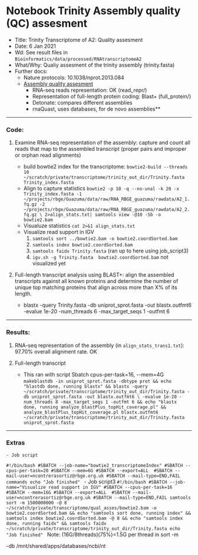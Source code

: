 # Notebook Trinity Assembly quality (QC) assesment

- Title: Trinity Transcriptome of A2: Quality assesment
- Date: 6 Jan 2021
- Wd: See result files in `Bioinformatics/data/processed/RNAtranscriptomeA2`
- What/Why: Qualiy assesment of the trinity assembly (trinity.fasta)
- Further docs:
	- Nature protocols: 10.1038/nprot.2013.084
	- [Assembly quality assesment](https://github.com/trinityrnaseq/trinityrnaseq/wiki/Transcriptome-Assembly-Quality-Assessment)
		- RNA-seq reads representation: OK (read_repr/)
		- Representation of full-length protein coding: Blast+ (full_protein/)
		- Detonate: compares different assemblies
		- rnaQuast, uses databases, for de novo assemblies**

---------------------------------
### Code:

1. Examine RNA-seq representation of the assembly: capture and count all reads that map to the assembled transcript (proper pairs and improper or orphan read alignments)
	- build bowtie2 index for the transcriptome:
	`bowtie2-build --threads 10 ~/scratch/private/transcriptome/trinity_out_dir/Trinity.fasta
 	Trinity_index.fasta`
	- Align to capture statistics
	`bowtie2 -p 10 -q --no-unal -k 20 -x Trinity_index.fasta -1 ~/projects/rbge/Guazuma/data/raw/RNA_RBGE_guazuma/rawdata/A2_1.fq.gz -2 ~/projects/rbge/Guazuma/data/raw/RNA_RBGE_guazuma/rawdata/A2_2.fq.gz \
		2>align_stats.txt| samtools view -@10 -Sb -o bowtie2.bam`
	- Visualuze statistics
	`cat 2>&1 align_stats.txt`
	- Visualize read support in IGV
		1. `samtools sort ../bowtie2.bam -o bowtie2.coordSorted.bam`
		2. `samtools index bowtie2.coordSorted.bam`
		3. `samtools faidx Trinity.fasta` (ran up to here using job_script3)
		4. `igv.sh -g Trinity.fasta  bowtie2.coordSorted.bam` not visualized yet

2. Full-length transcript analysis using BLAST+: align the assembled transcripts against all known proteins and determine the number of unique top matching proteins that align across more than X% of its length.
	- blastx -query Trinity.fasta -db uniprot_sprot.fasta -out blastx.outfmt6 \
        -evalue 1e-20 -num_threads 6 -max_target_seqs 1 -outfmt 6


----------------------------------------
### Results: 

1. RNA-seq representation of the assembly (in `align_stats_trans1.txt`): 97.70% overall alignment rate. OK

2. Full-length transcript

	- This ran with script Sbatch cpus-per-task=16, --mem=4G
	`makeblastdb -in uniprot_sprot.fasta -dbtype prot && echo "blastdb done, running blastx" &&
	blastx -query ~/scratch/private/transcriptome/trinity_out_dir/Trinity.fasta -db uniprot_sprot.fasta -out blastx.outfmt6 \
		-evalue 1e-20 -num_threads 8 -max_target_seqs 1 -outfmt 6 && echo "blastx done, running analyze_blastPlus_topHit_coverage.pl" &&
	analyze_blastPlus_topHit_coverage.pl blastx.outfmt6 ~/scratch/private/transcriptome/trinity_out_dir/Trinity.fasta uniprot_sprot.fasta`


---------------------
### Extras
	- Job script
`#!/bin/bash
#SBATCH --job-name="bowtie2_transcriptomeIndex"
#SBATCH --cpus-per-task=20
#SBATCH --mem=6G
#SBATCH --export=ALL 
#SBATCH --mail-user=ncontrerasortiz@rbge.org.uk
#SBATCH --mail-type=END,FAIL
commands
echo "Job finished"
`
	- Job script3
	`#!/bin/bash
#SBATCH --job-name="Visualize read support in IGV"
#SBATCH --cpus-per-task=16
#SBATCH --mem=16G
#SBATCH --export=ALL 
#SBATCH --mail-user=ncontrerasortiz@rbge.org.uk
#SBATCH --mail-type=END,FAIL
samtools sort -m 1500000000 -@ 8 ~/scratch/private/transcriptome/qual_asses/bowtie2.bam -o bowtie2.coordSorted.bam && echo "samtools sort done, running index" &&
samtools index bowtie2.coordSorted.bam -@ 8 && echo "samtools index done, running faidx" &&
samtools faidx ~/scratch/private/transcriptome/trinity_out_dir/Trinity.fasta
echo "Job finished"
` Note: (16G/8threads)(75%)=1.5G per thread in sort -m

-db /mnt/shared/apps/databases/ncbi/nt

